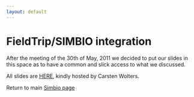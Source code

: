 ```yaml
---
layout: default
---
```


# FieldTrip/SIMBIO integration

After the meeting of the 30th of May, 2011 we decided to put our slides in this space as to have a common and slick access to what we discussed.

All slides are [HERE](http://www.sci.utah.edu/~wolters/NijmegenMeeting30Mai2011/), kindly hosted by Carsten Wolters.

Return to main [Simbio page](/development/simbio)

